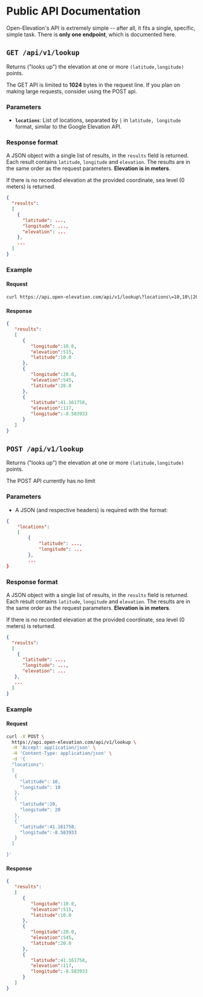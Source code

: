<!-- markdownlint-disable MD024 -->
# Public API Documentation

Open-Elevation's API is extremely simple -- after all, it fits a single, specific, simple task. There is **only one endpoint**, which is documented here.

## `GET /api/v1/lookup`

Returns ("looks up") the elevation at one or more `(latitude,longitude)` points.

The GET API is limited to **1024** bytes in the request line. If you plan on making large requests, consider using the POST api.

### Parameters

* **`locations`**: List of locations, separated by `|` in `latitude, longitude` format, similar to the Google Elevation API.

### Response format

A JSON object with a single list of results, in the `results` field is returned. Each result contains `latitude`, `longitude` and `elevation`. The results are in the same order as the request parameters. **Elevation is in meters**.

If there is no recorded elevation at the provided coordinate, sea level (0 meters) is returned.

```json
{
  "results":
  [
    {
      "latitude": ...,
      "longitude": ...,
      "elevation": ...
    },
    ...
  ]
}
```

### Example

#### Request

```bash
curl https://api.open-elevation.com/api/v1/lookup\?locations\=10,10\|20,20\|41.161758,-8.583933
```

#### Response

```json
{
   "results":
   [
      {
         "longitude":10.0,
         "elevation":515,
         "latitude":10.0
      },
      {
         "longitude":20.0,
         "elevation":545,
         "latitude":20.0
      },
      {
         "latitude":41.161758,
         "elevation":117,
         "longitude":-8.583933
      }
   ]
}
```

## `POST /api/v1/lookup`

Returns ("looks up") the elevation at one or more `(latitude,longitude)` points.

The POST API currently has no limit

### Parameters

* A JSON (and respective headers) is required with the format:

```json
{
    "locations":
    [
        {
            "latitude": ...,
            "longitude": ...
        },
        ...
}
```

### Response format

A JSON object with a single list of results, in the `results` field is returned. Each result contains `latitude`, `longitude` and `elevation`. The results are in the same order as the request parameters. **Elevation is in meters**.

If there is no recorded elevation at the provided coordinate, sea level (0 meters) is returned.

```json
{
  "results":
  [
    {
      "latitude": ...,
      "longitude": ...,
      "elevation": ...
   },
   ...
  ]
}
```

### Example

#### Request

```bash
curl -X POST \
  https://api.open-elevation.com/api/v1/lookup \
  -H 'Accept: application/json' \
  -H 'Content-Type: application/json' \
  -d '{
  "locations":
  [
   {
     "latitude": 10,
     "longitude": 10
   },
   {
     "latitude":20,
     "longitude": 20
   },
   {
     "latitude":41.161758,
     "longitude":-8.583933
   }
  ]

}'
```

#### Response

```json
{
   "results":
   [
      {
         "longitude":10.0,
         "elevation":515,
         "latitude":10.0
      },
      {
         "longitude":20.0,
         "elevation":545,
         "latitude":20.0
      },
      {
         "latitude":41.161758,
         "elevation":117,
         "longitude":-8.583933
      }
   ]
}
```
